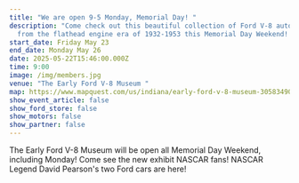 ```yaml
---
title: "We are open 9-5 Monday, Memorial Day! "
description: "Come check out this beautiful collection of Ford V-8 automobiles
  from the flathead engine era of 1932-1953 this Memorial Day Weekend! "
start_date: Friday May 23
end_date: Monday May 26
date: 2025-05-22T15:46:00.000Z
time: 9:00
image: /img/members.jpg
venue: "The Early Ford V-8 Museum "
map: https://www.mapquest.com/us/indiana/early-ford-v-8-museum-305834909
show_event_article: false
show_ford_store: false
show_motors: false
show_partner: false
---
```

The Early Ford V-8 Museum will be open all Memorial Day Weekend, including Monday! Come see the new exhibit  NASCAR fans! NASCAR Legend David Pearson's two Ford cars are here!
